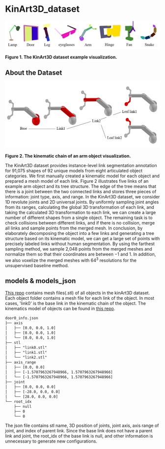 # KinArt3D_dataset

![Dataset Overview](https://github.com/cjg429/KinArt3D_dataset/blob/main/images/figure1.png)

**Figure 1. The KinArt3D dataset example visualization.**

## About the Dataset

![Chain Overview](https://github.com/cjg429/KinArt3D_dataset/blob/main/images/figure2.png)

**Figure 2. The kinematic chain of an arm object visualization.**

The KinArt3D dataset provides instance-level link segmentation annotation for 91,075 shapes of 92 unique models from eight articulated object categories.
We first manually created a kinematic model for each object and prepared a mesh model of each link. Figure 2 illustrates five links of an example arm object and its tree structure. The edge of the tree means that there is a joint between the two connected links and stores three pieces of information: joint type, axis, and range. In the KinArt3D dataset, we consider 1D revolute joints and 2D universal joints. By uniformly sampling joint angles from its ranges, calculating the global 3D transformation of each link, and taking the calculated 3D transformation to each link, we can create a large number of different shapes from a single object. The remaining task is to check collisions between different links, and if there is no collision, merge all links and sample points from the merged mesh. In conclusion, by elaborately decomposing the object into a few links and generating a tree structure based on its kinematic model, we can get a large set of points with precisely labeled links without human segmentation. By using the farthest sampling method, we sample 2,048 points from the merged meshes and normalize them so that their coordinates are between $-1$ and $1$. In addition, we also voxelize the merged meshes with $64^3$ resolutions for the unsupervised baseline method.

## models & models_json

[This repo](https://github.com/cjg429/KinArt3D_dataset/tree/main/models) contains mesh files(.stl) of all objects in the kinArt3D dataset. Each object folder contains a mesh file for each link of the object. In most cases, 'link0' is the base link in the kinematic chain of the object. The kinematics model of objects can be found in [this repo](https://github.com/cjg429/KinArt3D_dataset/tree/main/models_json).
```
door0_info.json
├── axis
│   ├── [0.0, 0.0, 1.0]
│   ├── [0.0, 0.0, 1.0]
│   └── [0.0, 0.0, 1.0]
├── stl
│   ├── "link0.stl"
│   ├── "link1.stl"
│   └── "link2.stl"
├── axis_range
│   ├── [0.0, 0.0]
│   ├── [-1.5707963267948966, 1.5707963267948966]
│   └── [-1.5707963267948966, 1.5707963267948966]
├── joint
│   ├── [0.0, 0.0, 0.0]
│   ├── [-28.0, 0.0, 0.0]
│   └── [28.0, 0.0, 0.0]
└── root_idx
    ├── null
    ├── 0
    └── 0
```
The json file contains stl name, 3D position of joints, joint axis, axis range of joint, and index of parent link. Since the base link does not have a parent link and joint, the root_idx of the base link is null, and other information is unnecessary to generate new configurations.
